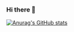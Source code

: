 ### Hi there 👋

[![Anurag's GitHub stats](https://github-readme-stats.vercel.app/api?username=rainzm&show_icons=true&theme=gruvbox)](https://github.com/anuraghazra/github-readme-stats)
